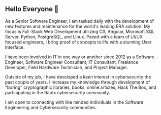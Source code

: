 ## Hello Everyone 👋

As a Senior Software Engineer, I am tasked daily with the development of new features and maintenance for the world's leading ERA solution. My focus is Full-Stack Web Development utilizing C#, Angular, Microsoft SQL Server, Python, PostgreSQL, and Linux. Paired with a team of UI/UX focused engineers, I bring proof of concepts to life with a stunning User Interface. 

I have been involved in IT in one way or another since 2012 as a Software Engineer, Software Engineer Consultant, IT Consultant, Freelance Developer, Field Hardware Technician, and Project Manager.

Outside of my job, I have developed a keen interest in cybersecurity the past couple of years. I increase my knowledge through development of "boring" cryptographic libraries, books, online articles, Hack The Box, and participating in the Raptx cybersecurity community. 

I am open to connecting with like minded individuals in the Software Engineering and Cybersecurity communities.
